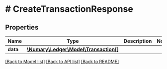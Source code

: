 # # CreateTransactionResponse

## Properties

Name | Type | Description | Notes
------------ | ------------- | ------------- | -------------
**data** | [**\Numary\Ledger\Model\Transaction[]**](Transaction.md) |  |

[[Back to Model list]](../../README.md#models) [[Back to API list]](../../README.md#endpoints) [[Back to README]](../../README.md)
